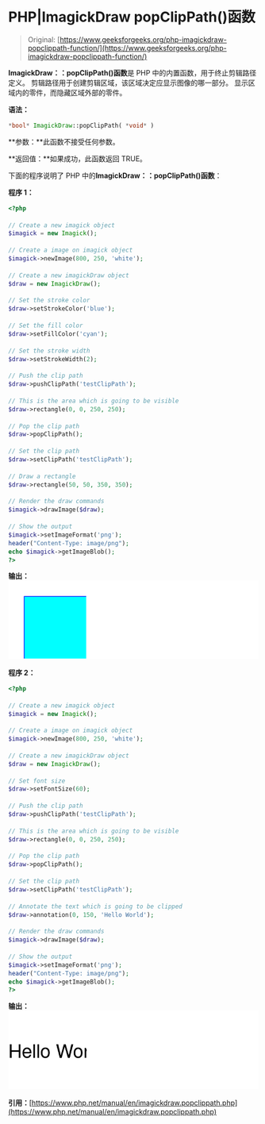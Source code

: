 # PHP|ImagickDraw popClipPath()函数

> Original: [https://www.geeksforgeeks.org/php-imagickdraw-popclippath-function/](https://www.geeksforgeeks.org/php-imagickdraw-popclippath-function/)

**ImagickDraw：：popClipPath()函数**是 PHP 中的内置函数，用于终止剪辑路径定义。 剪辑路径用于创建剪辑区域，该区域决定应显示图像的哪一部分。 显示区域内的零件，而隐藏区域外部的零件。

**语法：**

```php
*bool* ImagickDraw::popClipPath( *void* )
```

**参数：**此函数不接受任何参数。

**返回值：**如果成功，此函数返回 TRUE。

下面的程序说明了 PHP 中的**ImagickDraw：：popClipPath()函数**：

**程序 1：**

```php
<?php

// Create a new imagick object
$imagick = new Imagick();

// Create a image on imagick object
$imagick->newImage(800, 250, 'white');

// Create a new imagickDraw object
$draw = new ImagickDraw();

// Set the stroke color
$draw->setStrokeColor('blue');

// Set the fill color
$draw->setFillColor('cyan');

// Set the stroke width
$draw->setStrokeWidth(2);

// Push the clip path
$draw->pushClipPath('testClipPath');

// This is the area which is going to be visible
$draw->rectangle(0, 0, 250, 250);

// Pop the clip path
$draw->popClipPath();

// Set the clip path
$draw->setClipPath('testClipPath');

// Draw a rectangle
$draw->rectangle(50, 50, 350, 350);

// Render the draw commands
$imagick->drawImage($draw);

// Show the output
$imagick->setImageFormat('png');
header("Content-Type: image/png");
echo $imagick->getImageBlob();
?>
```

**输出：**
![](img/9d6bf21ccdb3b9c76804a252edca66bf.png)

**程序 2：**

```php
<?php

// Create a new imagick object
$imagick = new Imagick();

// Create a image on imagick object
$imagick->newImage(800, 250, 'white');

// Create a new imagickDraw object
$draw = new ImagickDraw();

// Set font size
$draw->setFontSize(60);

// Push the clip path
$draw->pushClipPath('testClipPath');

// This is the area which is going to be visible
$draw->rectangle(0, 0, 250, 250);

// Pop the clip path
$draw->popClipPath();

// Set the clip path
$draw->setClipPath('testClipPath');

// Annotate the text which is going to be clipped
$draw->annotation(0, 150, 'Hello World');

// Render the draw commands
$imagick->drawImage($draw);

// Show the output
$imagick->setImageFormat('png');
header("Content-Type: image/png");
echo $imagick->getImageBlob();
?>
```

**输出：**
![](img/3cf41ef0c248ef4f6469c46dc700647c.png)

**引用：**[https://www.php.net/manual/en/imagickdraw.popclippath.php](https://www.php.net/manual/en/imagickdraw.popclippath.php)